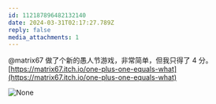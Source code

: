 ```yaml
---
id: 112187896482132140
date: 2024-03-31T02:17:27.789Z
reply: false
media_attachments: 1
---
```


@matrix67 做了个新的愚人节游戏，非常简单，但我只得了 4 分。 [https://matrix67.itch.io/one-plus-one-equals-what](https://matrix67.itch.io/one-plus-one-equals-what)

![None](https://files.e5n.cc/media_attachments/files/112/187/895/018/049/890/original/9b178c0c1dbbf45b.png)
